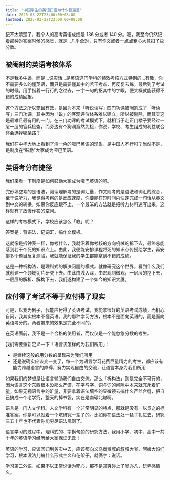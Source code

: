 ```yaml
---
title: "中国学生的英语口语为什么普遍差"
date: 2025-03-22T23:00:00+08:00
lastmod: 2025-03-22T23:00:00+08:00
---
```


记不太清楚了，我个人的高考英语成绩是 136 分或者 140 分。嗯，我至今仍然记着那种对答案时候的感觉，就是...几乎全对，只有作文或者一点点粗心大意扣了些分数。

<!--more-->

## 被阉割的英语考核体系

不是我多牛逼，而是...说实话...是英语这门学科的绩效考核方式特别的...有趣，你不需要多么的懂英语，而只是需要懂其中的若干考点，再反复去练，最后到了考试的时候，用手指着一行行的念过去，一字一句的抠其中的字眼，便大概就能获得不错的成绩回报。

这个方法之所以笨且有效，是因为本来「听说读写」四门功课被阉割成了「听读写」三门功课，其中因为「说」的客观评价体系难以建立，所以被剔除，而其实这是最难且最有用的一门。在三门功课的考试模式下，就相当于走正门楼子要经过一层一层的官兵检查，而旁边有个狗洞竟然免检，你说，学校、考生组成的利益联合体会选择哪条路？

我们在中华大地上看到了清一色的哑巴英语的现象，是中国人不行吗？当然不是，是制度在“鼓励”大家成为哑巴英语。

## 英语考分有捷径

我们来看一下制度是如何鼓励大家成为哑巴英语的吧。

完形填空考的是语法，阅读理解考的是词汇量，作文则考的是语法和词汇的综合，至于说听力，我觉得考察的是反应速度，你要能在短时间内快速完成一句话从英文到中文的转换，如果你反应跟不上，一个最笨的方法就是把听力材料速写出来，这样就有了放慢作答的空间。

这样的考核模式下，学校应该怎么「教」呢？

答案是：背语法，记词汇，搞作文模板。

这就像是拆钟表一样，你考什么，我就沿着你考核的方向机械的拆下去，最终总能落到若干个死的知识点上。由此，我便能安排课程将死的知识点传授给学生，再安排多个题目反复测验，我就能保证我的学生都能拿到不错的成绩。

这是一种析构法，是理科式的解决问题的模式。就像研究这个世界，看到什么我们就创建一个领域切片研究下去。由此由浅入深，由宏观到微观，一层层的挖下去，一层层的解析、解构下去，我们遂构建了一个如今的知识大厦。

## 应付得了考试不等于应付得了现实

可是，以我为例子，我能应付得了英语考试，我能拿很好的英语考试成绩，而扪心自问，我其实根本不懂英语。我的那种学习方法，根本不是面向英语的，而是面向英语考分的。两者带来的效果是完全不同的。

在英语面前，我不是一个合格的使用者，而仅仅是一个能忽悠分数的考生。

我们需要重新定义一下「语言该怎样的为我们所用」：
- 是继续这般的用分数的呈现来为我们所用
- 还是说确实应该变一变了，每一个为语言学习花费巨量精力的考生，都应该有能力跨越语言的障碍，努力实现自由的交流，让语言本身为我们所用

如果我们的梦想是让语言辅助我们自由交流，那么「析构法」则是完全不可行的，因为语言这个东西根本没那么严谨，在字与字、词与词的间隙中本来就充斥着旷量，如果无视语言中的旷量，非要拿着语法填空的显微镜去搞什么严丝合缝，把自己搞成一个老学究，整天的掉书袋，实在是南辕北辙啊。

语言是一门人文学科。人文学科有一个非常明显的特点，那就是没有一以贯之的标准答案，你是可以就着一个坑研究一辈子的。比如你在语法处一猛子扎进去，研究三五十年也不代表你能穷尽语法规则了。

语言学习的过程中，理科式的、字斟句酌的研究方法，我用小学、初中、高中一共十年的英语学习经历给大家保证无效！

英语的学习，应该回归到务实中去，应该都向义乌商贸城的叔叔大爷、阿姨大妈们学习，根本没法儿搞什么形式主义和花架子，就俩字：说话。

学习第二外语，如果不以正常说话为靶心，那不是郑爽碰上了吴亦凡，玩弄感情么。